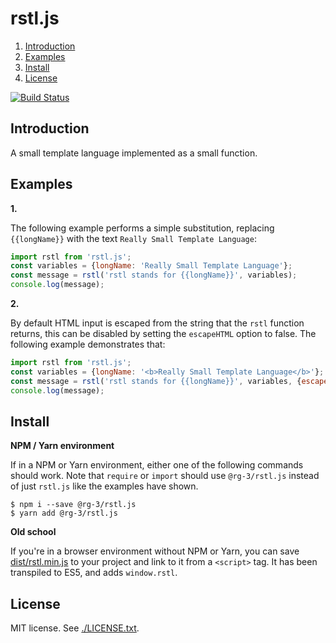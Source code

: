 # rstl.js

1. <a href='#introduction'>Introduction</a>
2. <a href='#examples'>Examples</a>
3. <a href='#install'>Install</a>
4. <a href='#license'>License </a>

[![Build Status](https://travis-ci.org/rg-3/rstl.js.svg?branch=master)](https://travis-ci.org/rg-3/rstl.js)

## <a id='#introduction'>Introduction</a>

A small template language implemented as a small function.

## <a id='examples'>Examples</a>

__1.__

The following example performs a simple substitution, replacing `{{longName}}`
with the text `Really Small Template Language`:

```javascript
import rstl from 'rstl.js';
const variables = {longName: 'Really Small Template Language'};
const message = rstl('rstl stands for {{longName}}', variables);
console.log(message);
```

__2.__

By default HTML input is escaped from the string that the `rstl` function returns,
this can be disabled by setting the `escapeHTML` option to false. The following
example demonstrates that:

```javascript
import rstl from 'rstl.js';
const variables = {longName: '<b>Really Small Template Language</b>'};
const message = rstl('rstl stands for {{longName}}', variables, {escapeHTML: false});
console.log(message);
```

## <a id='install'>Install</a>

__NPM / Yarn environment__

If in a NPM or Yarn environment, either one of the following commands should work.
Note that `require` or `import` should use `@rg-3/rstl.js` instead of just `rstl.js`
like the examples have shown.

    $ npm i --save @rg-3/rstl.js
    $ yarn add @rg-3/rstl.js

__Old school__

If you're in a browser environment without NPM or Yarn, you can save [dist/rstl.min.js](https://github.com/rg-3/rstl.js/blob/master/dist/rstl.min.js)
to your project and link to it from a `<script>` tag. It has been transpiled to ES5,
and adds `window.rstl`.


## <a id='license'>License</a>

MIT license. See [./LICENSE.txt](./LICENSE.txt).
